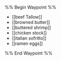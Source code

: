 %% Begin Waypoint %%
- [[beef Tallow]]
- [[browned butter]]
- [[buttered shrimp]]
- [[chicken stock]]
- [[italian sofritto]]
- [[ramen eggs]]

%% End Waypoint %%
